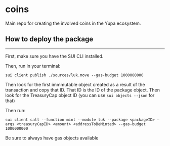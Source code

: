 # coins

Main repo for creating the involved coins in the Yupa ecosystem.

## How to deploy the package

---

First, make sure you have the SUI CLI installed.

Then, run in your terminal:

```
sui client publish ./sources/luk.move --gas-budget 1000000000
```

Then look for the first immmutable object created as a result of the transaction and copy that ID. That ID is the ID of the package object. Then look for the TreasuryCap object ID (you can use `sui objects --json` for that)

Then run:

```
sui client call --function mint --module luk --package <packageID> —args <treasuryCapID> <amount> <addressToBeMinted> --gas-budget 1000000000
```

Be sure to always have gas objects available
